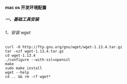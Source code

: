 #### mac os 开发环境配置

##### 一、基础工具安装

###### 1、安装 wget
	
	curl -O http://ftp.gnu.org/gnu/wget/wget-1.13.4.tar.gz
	tar -xzf wget-1.13.4.tar.gz
	cd wget-1.13.4
	./configure --with-ssl=openssl
	make
	sudo make install
	wget --help
	cd .. && rm -rf wget*